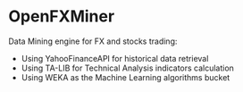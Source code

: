 # OpenFXMiner
Data Mining engine for FX and stocks trading:

 * Using YahooFinanceAPI for historical data retrieval
 * Using TA-LIB for Technical Analysis indicators calculation
 * Using WEKA as the Machine Learning algorithms bucket
